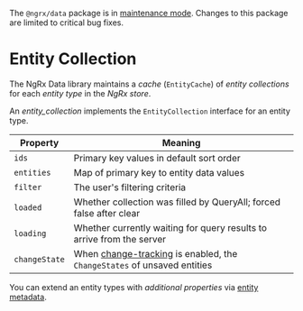 <div class="alert is-critical">

The `@ngrx/data` package is in <a href="https://github.com/ngrx/platform/issues/4011" target="_blank">maintenance mode</a>.
Changes to this package are limited to critical bug fixes.

</div>

# Entity Collection

The NgRx Data library maintains a _cache_ (`EntityCache`) of
_entity collections_ for each _entity type_ in the _NgRx store_.

An _entity_collection_ implements the `EntityCollection` interface for an entity type.

| Property      | Meaning                                                                                                     |
| ------------- | ----------------------------------------------------------------------------------------------------------- |
| `ids`         | Primary key values in default sort order                                                                    |
| `entities`    | Map of primary key to entity data values                                                                    |
| `filter`      | The user's filtering criteria                                                                               |
| `loaded`      | Whether collection was filled by QueryAll; forced false after clear                                         |
| `loading`     | Whether currently waiting for query results to arrive from the server                                       |
| `changeState` | When [change-tracking](guide/data/entity-change-tracker) is enabled, the `ChangeStates` of unsaved entities |

You can extend an entity types with _additional properties_ via
[entity metadata](guide/data/entity-metadata#additionalcollectionstate).
